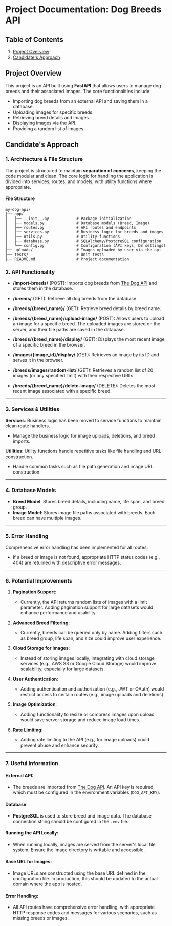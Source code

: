 # Project Documentation: Dog Breeds API

## Table of Contents
1. [Project Overview](#project-overview)
2. [Candidate's Approach](#candidates-approach)

## Project Overview

This project is an API built using **FastAPI** that allows users to manage dog breeds and their associated images. The core functionalities include:
- Importing dog breeds from an external API and saving them in a database.
- Uploading images for specific breeds.
- Retrieving breed details and images.
- Displaying images via the API.
- Providing a random list of images.

## Candidate's Approach

### 1. **Architecture & File Structure**
The project is structured to maintain **separation of concerns**, keeping the code modular and clean. The core logic for handling the application is divided into services, routes, and models, with utility functions where appropriate.

#### File Structure
```plaintext
my-dog-api/
├── app/
│   ├── __init__.py            # Package initialization
│   ├── models.py              # Database models (Breed, Image)
│   ├── routes.py              # API routes and endpoints
│   ├── services.py            # Business logic for breeds and images
│   ├── utils.py               # Utility functions
│   ├── database.py            # SQLAlchemy/PostgreSQL configuration
│   └── config.py              # Configuration (API keys, DB settings)
├── uploads/                   # Images uploaded by user via the api
├── tests/                     # Unit tests
├── README.md                  # Project documentation
```

### 2. API Functionality

- **/import-breeds/** (POST): Imports dog breeds from [The Dog API](https://thedogapi.com/) and stores them in the database.

- **/breeds/** (GET):  Retrieve all dog breeds from the database.

- **/breeds/{breed_name}/** (GET):  Retrieve breed details by breed name.
  
- **/breeds/{breed_name}/upload-image/** (POST): Allows users to upload an image for a specific breed. The uploaded images are stored on the server, and their file paths are saved in the database.
  
- **/breeds/{breed_name}/display/** (GET): Displays the most recent image of a specific breed in the browser.

- **/images/{image_id}/display/** (GET): Retrieves an image by its ID and serves it in the browser.

- **/breeds/images/random-list/** (GET): Retrieves a random list of 20 images (or any specified limit) with their respective URLs.

- **/breeds/{breed_name}/delete-image/** (DELETE): Deletes the most recent image associated with a specific breed.

---

### 3. Services & Utilities

**Services**: Business logic has been moved to service functions to maintain clean route handlers.

- Manage the business logic for image uploads, deletions, and breed imports.

**Utilities**: Utility functions handle repetitive tasks like file handling and URL construction.

- Handle common tasks such as file path generation and image URL construction.

---

### 4. Database Models

- **Breed Model**: Stores breed details, including name, life span, and breed group.
- **Image Model**: Stores image file paths associated with breeds. Each breed can have multiple images.

---

### 5. Error Handling

Comprehensive error handling has been implemented for all routes:

- If a breed or image is not found, appropriate HTTP status codes (e.g., 404) are returned with descriptive error messages.

---

### 6. Potential Improvements

1. **Pagination Support**: 
   - Currently, the API returns random lists of images with a limit parameter. Adding pagination support for large datasets would enhance performance and usability.

2. **Advanced Breed Filtering**: 
   - Currently, breeds can be queried only by name. Adding filters such as breed group, life span, and size could improve user experience.

3. **Cloud Storage for Images**: 
   - Instead of storing images locally, integrating with cloud storage services (e.g., AWS S3 or Google Cloud Storage) would improve scalability, especially for large datasets.

4. **User Authentication**:
   - Adding authentication and authorization (e.g., JWT or OAuth) would restrict access to certain routes (e.g., image uploads and deletions).

5. **Image Optimization**:
   - Adding functionality to resize or compress images upon upload would save server storage and reduce image load times.

6. **Rate Limiting**:
   - Adding rate limiting to the API (e.g., for image uploads) could prevent abuse and enhance security.


---

### 7. Useful Information

#### External API:

- The breeds are imported from [The Dog API](https://thedogapi.com/). An API key is required, which must be configured in the environment variables (`DOG_API_KEY`).

#### Database:

- **PostgreSQL** is used to store breed and image data. The database connection string should be configured in the `.env` file.

#### Running the API Locally:

- When running locally, images are served from the server's local file system. Ensure the image directory is writable and accessible.

#### Base URL for Images:

- Image URLs are constructed using the base URL defined in the configuration file. In production, this should be updated to the actual domain where the app is hosted.

#### Error Handling:

- All API routes have comprehensive error handling, with appropriate HTTP response codes and messages for various scenarios, such as missing breeds or images.